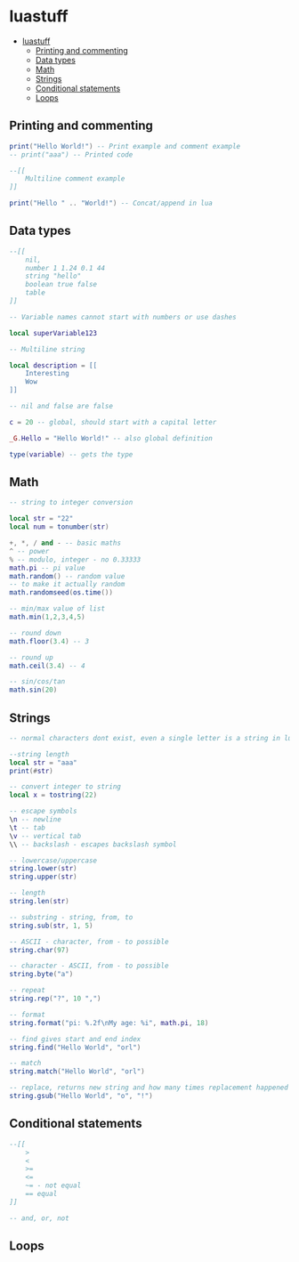 # luastuff

- [luastuff](#luastuff)
  - [Printing and commenting](#printing-and-commenting)
  - [Data types](#data-types)
  - [Math](#math)
  - [Strings](#strings)
  - [Conditional statements](#conditional-statements)
  - [Loops](#loops)


## Printing and commenting
```lua
print("Hello World!") -- Print example and comment example
-- print("aaa") -- Printed code

--[[
    Multiline comment example
]]

print("Hello " .. "World!") -- Concat/append in lua
```

## Data types

```lua
--[[
    nil,
    number 1 1.24 0.1 44
    string "hello"
    boolean true false
    table
]]

-- Variable names cannot start with numbers or use dashes

local superVariable123

-- Multiline string

local description = [[
    Interesting
    Wow
]]

-- nil and false are false

c = 20 -- global, should start with a capital letter

_G.Hello = "Hello World!" -- also global definition

type(variable) -- gets the type
```

## Math
```lua
-- string to integer conversion

local str = "22"
local num = tonumber(str)

+, *, / and - -- basic maths
^ -- power
% -- modulo, integer - no 0.33333
math.pi -- pi value
math.random() -- random value
-- to make it actually random
math.randomseed(os.time())

-- min/max value of list
math.min(1,2,3,4,5)

-- round down
math.floor(3.4) -- 3

-- round up
math.ceil(3.4) -- 4

-- sin/cos/tan
math.sin(20)
```

## Strings
```lua
-- normal characters dont exist, even a single letter is a string in lua if we're looking at the variable type

--string length
local str = "aaa"
print(#str)

-- convert integer to string
local x = tostring(22)

-- escape symbols
\n -- newline
\t -- tab
\v -- vertical tab
\\ -- backslash - escapes backslash symbol

-- lowercase/uppercase
string.lower(str)
string.upper(str)

-- length
string.len(str)

-- substring - string, from, to
string.sub(str, 1, 5)

-- ASCII - character, from - to possible
string.char(97)

-- character - ASCII, from - to possible
string.byte("a")

-- repeat
string.rep("?", 10 ",")

-- format
string.format("pi: %.2f\nMy age: %i", math.pi, 18)

-- find gives start and end index
string.find("Hello World", "orl")

-- match
string.match("Hello World", "orl")

-- replace, returns new string and how many times replacement happened
string.gsub("Hello World", "o", "!")
```

## Conditional statements
```lua
--[[
    >
    <
    >=
    <=
    ~= - not equal
    == equal
]]

-- and, or, not
```

## Loops
```lua
```